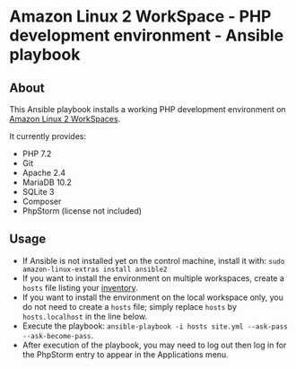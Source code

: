 # Amazon Linux 2 WorkSpace - PHP development environment - Ansible playbook

## About

This Ansible playbook installs a working PHP development environment on
[Amazon Linux 2 WorkSpaces](https://aws.amazon.com/workspaces/).

It currently provides:

* PHP 7.2
* Git
* Apache 2.4
* MariaDB 10.2
* SQLite 3
* Composer
* PhpStorm (license not included)

## Usage

* If Ansible is not installed yet on the control machine, install it with:
  `sudo amazon-linux-extras install ansible2`
* If you want to install the environment on multiple workspaces, create a `hosts` file listing your [inventory](https://docs.ansible.com/ansible/latest/user_guide/intro_inventory.html).
* If you want to install the environment on the local workspace only, you do not need to create a `hosts` file; simply replace `hosts` by `hosts.localhost` in the line below.
* Execute the playbook: `ansible-playbook -i hosts site.yml --ask-pass --ask-become-pass`.
* After execution of the playbook, you may need to log out then log in for the PhpStorm entry to appear in the Applications menu.
